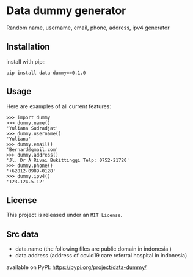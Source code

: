 Data dummy generator
=====


Random name, username, email, phone, address, ipv4 generator


Installation
------------

install with pip::

    pip install data-dummy==0.1.0


Usage
-----
Here are examples of all current features:

  
    >>> import dummy
    >>> dummy.name()
    'Yuliana Sudradjat'
    >>> dummy.username()
    'Yuliana'
    >>> dummy.email()
    'Bernard@gmail.com'
    >>> dummy.address()
    'Jl. Dr A Rivai Bukittinggi Telp: 0752-21720'
    >>> dummy.phone()
    '+62812-0989-0128'
    >>> dummy.ipv4()
    '123.124.5.12'


License
-------

This project is released under an `MIT License`.


Src data
--------

- data.name (the following files are public domain in indonesia )
- data.address (address of covid19 care referral hospital in indonesia)



available on PyPI: https://pypi.org/project/data-dummy/
